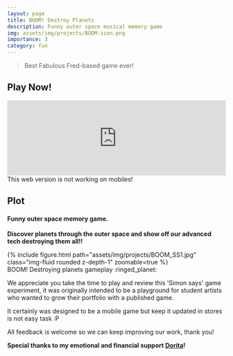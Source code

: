 ```yaml
---
layout: page
title: BOOM! Destroy Planets
description: Funny outer space musical memory game
img: assets/img/projects/BOOM-icon.png
importance: 3
category: fun
---
```


> Best Fabulous Fred-based game ever!

## Play Now!

<!-- ### Stores

<div>
    <style>
        .storeLink {
            position: relative;
            display: inline-block;
            width: 240px;
            height: 80px;
            border-radius: 16px;
            overflow: hidden;
            background-color: black;
        }
        .storeLink > img {
            --width: 100%;
            position: absolute;
            width: var(--width);
            top: 50%;
            left: 50%;
            transform: translate(-50%, -50%);
        }
    </style>
    <a href="https://apps.apple.com/us/app/id1533323997" class="storeLink"><img src="https://tools.applemediaservices.com/api/badges/download-on-the-app-store/black/en-us?size=250x83&amp;releaseDate=1276560000&h=7e7b68fad19738b5649a1bfb78ff46e9" alt="Download on the App Store" ></a>
    <a href='https://play.google.com/store/apps/details?id=com.robota.boom.game' class="storeLink"><img alt='Get it on Google Play' src='https://play.google.com/intl/en_us/badges/images/generic/en_badge_web_generic.png' style="--width: 128%" /></a>
</div>

### itch.io -->

<div>
    <style>
        .itch-widget-container {
            display: block;
            margin-left: auto;
            margin-right: auto;
            position: relative;
            padding-bottom: 173px;
            height: 0;
            overflow: hidden;
            max-width: 558px;
        }
        .itch-widget-container iframe,
        .itch-widget-container object,
        .itch-widget-container embed {
            position: absolute;
            top: 0;
            left: 0;
            width: 100%;
            height: 100%;
        }
    </style>
    <div class='itch-widget-container'>
        <iframe src="https://itch.io/embed/1859431?linkback=true&amp;border_width=3&amp;bg_color=0a0a0a&amp;fg_color=efeaf5&amp;link_color=dea0f3&amp;border_color=383c3d" width="556" height="171" frameborder="0"><a href="https://aestial.itch.io/boom">BOOM! Destroy Planets by Liquid Cat</a></iframe>
    </div>
</div>
<div class="caption">
    This web version is not working on mobiles!
</div>

## Plot

#### Funny outer space memory game.

**Discover planets through the outer space and show off our advanced tech destroying them all!!**

<div class="row justify-content-center mt-3">
    <div class="col-sm-7 mt-3 mt-md-0">
        {% include figure.html path="assets/img/projects/BOOM_SS1.jpg" class="img-fluid rounded z-depth-1" zoomable=true %}
    </div>
</div>
<div class="caption">
    BOOM! Destroying planets gameplay :ringed_planet:
</div>

We appreciate you take the time to play and review this 'Simon says' game experiment, it was originally intended to be a playground for student artists who wanted to grow their portfolio with a published game.

It certainly was designed to be a mobile game but keep it updated in stores is not easy task :P

All feedback is welcome so we can keep improving our work, thank you!

**Special thanks to my emotional and financial support <a href="https://dori.science" target="_blank">Dorita</a>!**